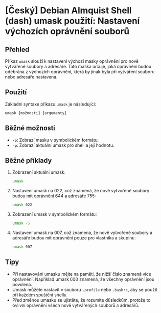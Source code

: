 # [Český] Debian Almquist Shell (dash) umask použití: Nastavení výchozích oprávnění souborů

## Přehled
Příkaz `umask` slouží k nastavení výchozí masky oprávnění pro nově vytvářené soubory a adresáře. Tato maska určuje, jaká oprávnění budou odebrána z výchozích oprávnění, která by jinak byla při vytváření souboru nebo adresáře nastavena.

## Použití
Základní syntaxe příkazu `umask` je následující:

```
umask [možnosti] [argumenty]
```

## Běžné možnosti
- `-S`: Zobrazí masku v symbolickém formátu.
- `-p`: Zobrazí aktuální umask pro shell a její hodnotu.

## Běžné příklady
1. Zobrazení aktuální umask:
   ```sh
   umask
   ```

2. Nastavení umask na 022, což znamená, že nově vytvořené soubory budou mít oprávnění 644 a adresáře 755:
   ```sh
   umask 022
   ```

3. Zobrazení umask v symbolickém formátu:
   ```sh
   umask -S
   ```

4. Nastavení umask na 007, což znamená, že nově vytvořené soubory a adresáře budou mít oprávnění pouze pro vlastníka a skupinu:
   ```sh
   umask 007
   ```

## Tipy
- Při nastavování umasku mějte na paměti, že nižší číslo znamená více oprávnění. Například umask 000 znamená, že všechny oprávnění jsou povolena.
- Umask můžete nastavit v souboru `.profile` nebo `.bashrc`, aby se použil při každém spuštění shellu.
- Před změnou umasku se ujistěte, že rozumíte důsledkům, protože to ovlivní oprávnění všech nově vytvářených souborů a adresářů.